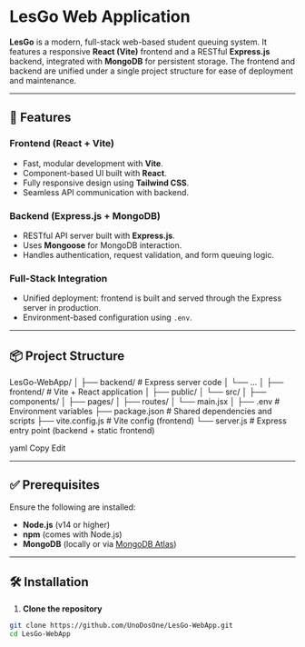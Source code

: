 # LesGo Web Application

**LesGo** is a modern, full-stack web-based student queuing system. It features a responsive **React (Vite)** frontend and a RESTful **Express.js** backend, integrated with **MongoDB** for persistent storage. The frontend and backend are unified under a single project structure for ease of deployment and maintenance.

---

## 🚀 Features

### Frontend (React + Vite)
- Fast, modular development with **Vite**.
- Component-based UI built with **React**.
- Fully responsive design using **Tailwind CSS**.
- Seamless API communication with backend.

### Backend (Express.js + MongoDB)
- RESTful API server built with **Express.js**.
- Uses **Mongoose** for MongoDB interaction.
- Handles authentication, request validation, and form queuing logic.

### Full-Stack Integration
- Unified deployment: frontend is built and served through the Express server in production.
- Environment-based configuration using `.env`.

---

## 📦 Project Structure

LesGo-WebApp/ │ ├── backend/ # Express server code │ └── ...
│ ├── frontend/ # Vite + React application │ ├── public/ │ └── src/ │ ├── components/ │ ├── pages/ │ ├── routes/ │ └── main.jsx │ ├── .env # Environment variables ├── package.json # Shared dependencies and scripts ├── vite.config.js # Vite config (frontend) └── server.js # Express entry point (backend + static frontend)

yaml
Copy
Edit

---

## ✅ Prerequisites

Ensure the following are installed:

- **Node.js** (v14 or higher)
- **npm** (comes with Node.js)
- **MongoDB** (locally or via [MongoDB Atlas](https://www.mongodb.com/cloud/atlas))

---

## 🛠️ Installation

1. **Clone the repository**

```bash
git clone https://github.com/UnoDosOne/LesGo-WebApp.git
cd LesGo-WebApp







